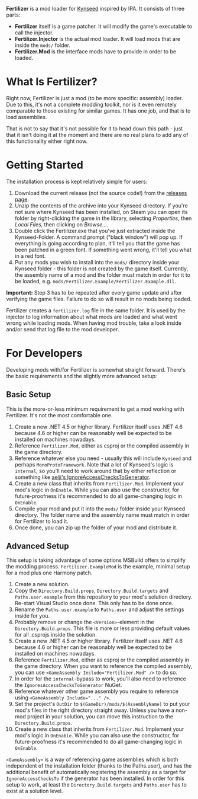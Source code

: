 **Fertilizer** is a mod loader for [Kynseed](https://store.steampowered.com/app/758870/Kynseed/) inspired by IPA. It consists of three parts:

- **Fertilizer** itself is a game patcher. It will modify the game's executable to call the injector.
- **Fertilizer.Injector** is the actual mod loader. It will load mods that are inside the `mods/` folder.
- **Fertilizer.Mod** is the interface mods have to provide in order to be loaded.

# What Is Fertilizer?
Right now, Fertilizer is just a mod (to be more specific: assembly) loader. Due to this, it's not a complete modding toolkit, nor is it even remotely comparable to those existing for similar games. It has one job, and that is to load assemblies.

That is not to say that it's not possible for it to head down this path - just that it isn't doing it at the moment and there are no real plans to add any of this functionality either right now.

# Getting Started
The installation process is kept relatively simple for users:

1. Download the current release (not the source code!) from the [releases page](https://github.com/LinqToException/Fertilizer/releases/latest).
2. Unzip the contents of the archive into your Kynseed directory. If you're not sure where Kynseed has been installed, on Steam you can open its folder by right-clicking the game in the library, selecting _Properties_, then _Local Files_, then clicking on _Browse..._.
3. Double click the Fertilizer.exe that you've just extracted inside the Kynseed-Folder. A command prompt ("black window") will pop up. If everything is going according to plan, it'll tell you that the game has been patched in a green font. If something went wrong, it'll tell you what in a red font.
4. Put any mods you wish to install into the `mods/` directory inside your Kynseed folder - this folder is not created by the game itself. Currently, the assembly name of a mod and the folder must match in order for it to be loaded, e.g. `mods/Fertilizer.Example/Fertilizer.Example.dll`.

**Important:** Step 3 has to be repeated after every game update and after verifying the game files. Failure to do so will result in no mods being loaded.

Fertilizer creates a `fertilizer.log` file in the same folder. It is used by the injector to log information about what mods are loaded and what went wrong while loading mods. When having mod trouble, take a look inside and/or send that log file to the mod developer.

# For Developers
Developing mods with/for Fertilizer is somewhat straight forward. There's the basic requirements and the slightly more advanced setup:

## Basic Setup
This is the more-or-less minimum requirement to get a mod working with Fertilizer. It's not the most comfortable one.
1. Create a new .NET 4.5 or higher library. Fertilizer itself uses .NET 4.6 because 4.6 or higher can be reasonably well be expected to be installed on machines nowadays.
1. Reference `Fertilizer.Mod`, either as csproj or the compiled assembly in the game directory.
1. Reference whatever else you need - usually this will include `Kynseed` and perhaps `MonoProtoFramework`. Note that a lot of Kynseed's logic is `internal`, so you'll need to work around that by either reflection or something like [aelji's IgnoreAccessChecksToGenerator](https://github.com/aelij/IgnoresAccessChecksToGenerator).
1. Create a new class that inherits from `Fertilizer.Mod`. Implement your mod's logic in `OnEnable`. While you can also use the constructor, for future-proofness it's recommended to do all game-changing logic in `OnEnable`.
1. Compile your mod and put it into the `mods/` folder inside your Kynseed directory. The folder name and the assembly name must match in order for Fertilizer to load it.
1. Once done, you can zip up the folder of your mod and distribute it.

## Advanced Setup
This setup is taking advantage of some options MSBuild offers to simplify the modding process. `Fertilizer.ExampleMod` is the example, minimal setup for a mod plus one Harmony patch.

1. Create a new solution.
1. Copy the `Directory.Build.props`, `Directory.Build.targets` and `Paths.user.example` from this repository to your mod's solution directory. Re-start Visual Studio once done. This only has to be done once.
1. Rename the `Paths.user.example` to `Paths.user` and adjust the settings inside for you.
1. Probably remove or change the `<Version>`-element in the `Directory.Build.props`. This file is more or less providing default values for all .csprojs inside the solution.
1. Create a new .NET 4.5 or higher library. Fertilizer itself uses .NET 4.6 because 4.6 or higher can be reasonably well be expected to be installed on machines nowadays.
1. Reference `Fertilizer.Mod`, either as csproj or the compiled assembly in the game directory. When you want to reference the compiled assembly, you can use `<GameAssembly Include="Fertilizer.Mod" />` to do so.
1. In order for the `internal`-bypass to work, you'll also need to reference the `IgnoresAccessChecksToGenerator` NuGet.
1. Reference whatever other game assembly you require to reference using `<GameAssembly Include="..." />`.
1. Set the project's `OutDir` to `$(GameDir)/mods/$(AssemblyName)` to put your mod's files in the right directory straight away. Unless you have a non-mod project in your solution, you can move this instruction to the `Directory.Build.props`.
1. Create a new class that inherits from `Fertilizer.Mod`. Implement your mod's logic in `OnEnable`. While you can also use the constructor, for future-proofness it's recommended to do all game-changing logic in `OnEnable`.

`<GameAssembly>` is a way of referencing game assemblies which is both independent of the installation folder (thanks to the Paths.user), and has the additional benefit of automatically registering the assembly as a target for `IgnoreAccessChecksTo` if the generator has been installed. In order for this setup to work, at least the `Directory.Build.targets` and `Paths.user` has to exist at a solution level.
